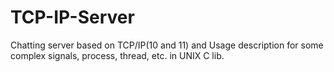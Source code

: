 # TCP-IP-Server
Chatting server based on TCP/IP(10 and 11)
and Usage description for some complex signals, process, thread, etc. in UNIX C lib.
